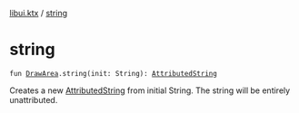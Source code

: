 [libui.ktx](index.md) / [string](./string.md)

# string

`fun `[`DrawArea`](-draw-area/index.md)`.string(init: String): `[`AttributedString`](-attributed-string/index.md)

Creates a new [AttributedString](-attributed-string/index.md) from initial String. The string will be entirely unattributed.

